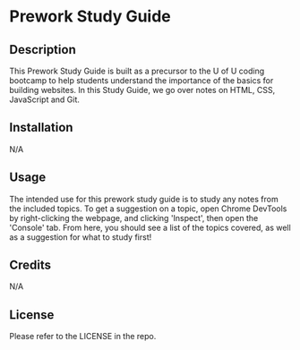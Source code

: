 # Prework Study Guide

## Description

This Prework Study Guide is built as a precursor to the U of U coding bootcamp to help students understand the importance of the basics for building websites. In this Study Guide, we go over notes on HTML, CSS, JavaScript and Git. 

## Installation

N/A

## Usage

The intended use for this prework study guide is to study any notes from the included topics. To get a suggestion on a topic, open Chrome DevTools by right-clicking the webpage, and clicking 'Inspect', then open the 'Console' tab. From here, you should see a list of the topics covered, as well as a suggestion for what to study first!

## Credits

N/A

## License

Please refer to the LICENSE in the repo.
